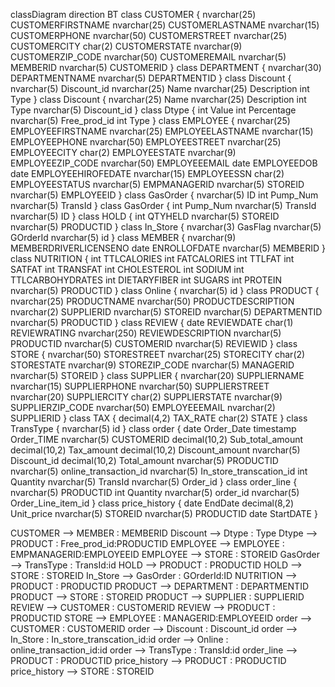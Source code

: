 classDiagram
direction BT
class CUSTOMER {
   nvarchar(25) CUSTOMERFIRSTNAME
   nvarchar(25) CUSTOMERLASTNAME
   nvarchar(15) CUSTOMERPHONE
   nvarchar(50) CUSTOMERSTREET
   nvarchar(25) CUSTOMERCITY
   char(2) CUSTOMERSTATE
   nvarchar(9) CUSTOMERZIP_CODE
   nvarchar(50) CUSTOMEREMAIL
   nvarchar(5) MEMBERID
   nvarchar(5) CUSTOMERID
}
class DEPARTMENT {
   nvarchar(30) DEPARTMENTNAME
   nvarchar(5) DEPARTMENTID
}
class Discount {
   nvarchar(5) Discount_id
   nvarchar(25) Name
   nvarchar(25) Description
   int Type
}
class Discount {
   nvarchar(25) Name
   nvarchar(25) Description
   int Type
   nvarchar(5) Discount_id
}
class Dtype {
   int Value
   int Percentage
   nvarchar(5) Free_prod_id
   int Type
}
class EMPLOYEE {
   nvarchar(25) EMPLOYEEFIRSTNAME
   nvarchar(25) EMPLOYEELASTNAME
   nvarchar(15) EMPLOYEEPHONE
   nvarchar(50) EMPLOYEESTREET
   nvarchar(25) EMPLOYEECITY
   char(2) EMPLOYEESTATE
   nvarchar(9) EMPLOYEEZIP_CODE
   nvarchar(50) EMPLOYEEEMAIL
   date EMPLOYEEDOB
   date EMPLOYEEHIROFEDATE
   nvarchar(15) EMPLOYEESSN
   char(2) EMPLOYEESTATUS
   nvarchar(5) EMPMANAGERID
   nvarchar(5) STOREID
   nvarchar(5) EMPLOYEEID
}
class GasOrder {
   nvarchar(5) ID
   int Pump_Num
   nvarchar(5) TransId
}
class GasOrder {
   int Pump_Num
   nvarchar(5) TransId
   nvarchar(5) ID
}
class HOLD {
   int QTYHELD
   nvarchar(5) STOREID
   nvarchar(5) PRODUCTID
}
class In_Store {
   nvarchar(3) GasFlag
   nvarchar(5) GOrderId
   nvarchar(5) id
}
class MEMBER {
   nvarchar(9) MEMBERDRIVERLICENSENO
   date ENROLLOFDATE
   nvarchar(5) MEMBERID
}
class NUTRITION {
   int TTLCALORIES
   int FATCALORIES
   int TTLFAT
   int SATFAT
   int TRANSFAT
   int CHOLESTEROL
   int SODIUM
   int TTLCARBOHYDRATES
   int DIETARYFIBER
   int SUGARS
   int PROTEIN
   nvarchar(5) PRODUCTID
}
class Online {
   nvarchar(5) id
}
class PRODUCT {
   nvarchar(25) PRODUCTNAME
   nvarchar(50) PRODUCTDESCRIPTION
   nvarchar(2) SUPPLIERID
   nvarchar(5) STOREID
   nvarchar(5) DEPARTMENTID
   nvarchar(5) PRODUCTID
}
class REVIEW {
   date REVIEWDATE
   char(1) REVIEWRATING
   nvarchar(250) REVIEWDESCRIPTION
   nvarchar(5) PRODUCTID
   nvarchar(5) CUSTOMERID
   nvarchar(5) REVIEWID
}
class STORE {
   nvarchar(50) STORESTREET
   nvarchar(25) STORECITY
   char(2) STORESTATE
   nvarchar(9) STOREZIP_CODE
   nvarchar(5) MANAGERID
   nvarchar(5) STOREID
}
class SUPPLIER {
   nvarchar(20) SUPPLIERNAME
   nvarchar(15) SUPPLIERPHONE
   nvarchar(50) SUPPLIERSTREET
   nvarchar(20) SUPPLIERCITY
   char(2) SUPPLIERSTATE
   nvarchar(9) SUPPLIERZIP_CODE
   nvarchar(50) EMPLOYEEEMAIL
   nvarchar(2) SUPPLIERID
}
class TAX {
   decimal(4,2) TAX_RATE
   char(2) STATE
}
class TransType {
   nvarchar(5) id
}
class order {
   date Order_Date
   timestamp Order_TIME
   nvarchar(5) CUSTOMERID
   decimal(10,2) Sub_total_amount
   decimal(10,2) Tax_amount
   decimal(10,2) Discount_amount
   nvarchar(5) Discount_id
   decimal(10,2) Total_amount
   nvarchar(5) PRODUCTID
   nvarchar(5) online_transaction_id
   nvarchar(5) In_store_transcation_id
   int Quantity
   nvarchar(5) TransId
   nvarchar(5) Order_id
}
class order_line {
   nvarchar(5) PRODUCTID
   int Quantity
   nvarchar(5) order_id
   nvarchar(5) Order_Line_item_id
}
class price_history {
   date EndDate
   decimal(8,2) Unit_price
   nvarchar(5) STOREID
   nvarchar(5) PRODUCTID
   date StartDATE
}

CUSTOMER  -->  MEMBER : MEMBERID
Discount  -->  Dtype : Type
Dtype  -->  PRODUCT : Free_prod_id:PRODUCTID
EMPLOYEE  -->  EMPLOYEE : EMPMANAGERID:EMPLOYEEID
EMPLOYEE  -->  STORE : STOREID
GasOrder  -->  TransType : TransId:id
HOLD  -->  PRODUCT : PRODUCTID
HOLD  -->  STORE : STOREID
In_Store  -->  GasOrder : GOrderId:ID
NUTRITION  -->  PRODUCT : PRODUCTID
PRODUCT  -->  DEPARTMENT : DEPARTMENTID
PRODUCT  -->  STORE : STOREID
PRODUCT  -->  SUPPLIER : SUPPLIERID
REVIEW  -->  CUSTOMER : CUSTOMERID
REVIEW  -->  PRODUCT : PRODUCTID
STORE  -->  EMPLOYEE : MANAGERID:EMPLOYEEID
order  -->  CUSTOMER : CUSTOMERID
order  -->  Discount : Discount_id
order  -->  In_Store : In_store_transcation_id:id
order  -->  Online : online_transaction_id:id
order  -->  TransType : TransId:id
order_line  -->  PRODUCT : PRODUCTID
price_history  -->  PRODUCT : PRODUCTID
price_history  -->  STORE : STOREID
